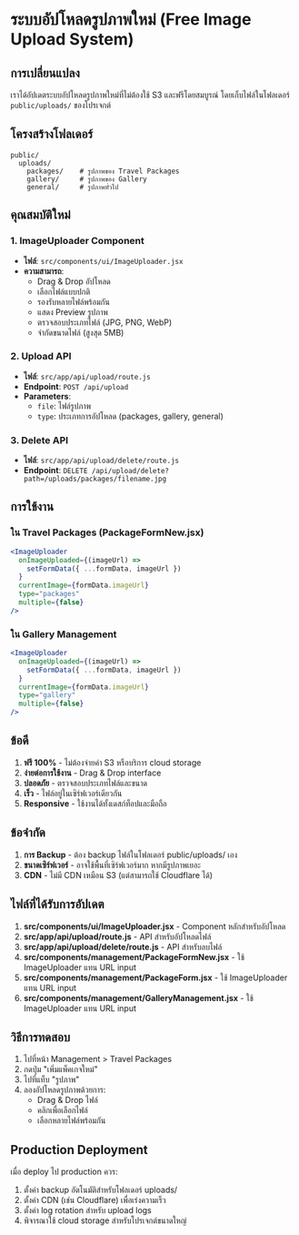 # ระบบอัปโหลดรูปภาพใหม่ (Free Image Upload System)

## การเปลี่ยนแปลง

เราได้อัปเดตระบบอัปโหลดรูปภาพใหม่ที่ไม่ต้องใช้ S3 และฟรีโดยสมบูรณ์ โดยเก็บไฟล์ในโฟลเดอร์ `public/uploads/` ของโปรเจกต์

## โครงสร้างโฟลเดอร์

```
public/
  uploads/
    packages/    # รูปภาพของ Travel Packages
    gallery/     # รูปภาพของ Gallery
    general/     # รูปภาพทั่วไป
```

## คุณสมบัติใหม่

### 1. ImageUploader Component

- **ไฟล์**: `src/components/ui/ImageUploader.jsx`
- **ความสามารถ**:
  - Drag & Drop อัปโหลด
  - เลือกไฟล์แบบปกติ
  - รองรับหลายไฟล์พร้อมกัน
  - แสดง Preview รูปภาพ
  - ตรวจสอบประเภทไฟล์ (JPG, PNG, WebP)
  - จำกัดขนาดไฟล์ (สูงสุด 5MB)

### 2. Upload API

- **ไฟล์**: `src/app/api/upload/route.js`
- **Endpoint**: `POST /api/upload`
- **Parameters**:
  - `file`: ไฟล์รูปภาพ
  - `type`: ประเภทการอัปโหลด (packages, gallery, general)

### 3. Delete API

- **ไฟล์**: `src/app/api/upload/delete/route.js`
- **Endpoint**: `DELETE /api/upload/delete?path=/uploads/packages/filename.jpg`

## การใช้งาน

### ใน Travel Packages (PackageFormNew.jsx)

```jsx
<ImageUploader
  onImageUploaded={(imageUrl) => 
    setFormData({ ...formData, imageUrl })
  }
  currentImage={formData.imageUrl}
  type="packages"
  multiple={false}
/>
```

### ใน Gallery Management

```jsx
<ImageUploader
  onImageUploaded={(imageUrl) => 
    setFormData({ ...formData, imageUrl })
  }
  currentImage={formData.imageUrl}
  type="gallery"
  multiple={false}
/>
```

## ข้อดี

1. **ฟรี 100%** - ไม่ต้องจ่ายค่า S3 หรือบริการ cloud storage
2. **ง่ายต่อการใช้งาน** - Drag & Drop interface
3. **ปลอดภัย** - ตรวจสอบประเภทไฟล์และขนาด
4. **เร็ว** - ไฟล์อยู่ในเซิร์ฟเวอร์เดียวกัน
5. **Responsive** - ใช้งานได้ทั้งเดสก์ท็อปและมือถือ

## ข้อจำกัด

1. **การ Backup** - ต้อง backup ไฟล์ในโฟลเดอร์ public/uploads/ เอง
2. **ขนาดเซิร์ฟเวอร์** - อาจใช้พื้นที่เซิร์ฟเวอร์มาก หากมีรูปภาพเยอะ
3. **CDN** - ไม่มี CDN เหมือน S3 (แต่สามารถใช้ Cloudflare ได้)

## ไฟล์ที่ได้รับการอัปเดต

1. **src/components/ui/ImageUploader.jsx** - Component หลักสำหรับอัปโหลด
2. **src/app/api/upload/route.js** - API สำหรับอัปโหลดไฟล์
3. **src/app/api/upload/delete/route.js** - API สำหรับลบไฟล์
4. **src/components/management/PackageFormNew.jsx** - ใช้ ImageUploader แทน URL input
5. **src/components/management/PackageForm.jsx** - ใช้ ImageUploader แทน URL input  
6. **src/components/management/GalleryManagement.jsx** - ใช้ ImageUploader แทน URL input

## วิธีการทดสอบ

1. ไปที่หน้า Management > Travel Packages
2. กดปุ่ม "เพิ่มแพ็คเกจใหม่"
3. ไปที่แท็บ "รูปภาพ" 
4. ลองอัปโหลดรูปภาพด้วยการ:
   - Drag & Drop ไฟล์
   - คลิกเพื่อเลือกไฟล์
   - เลือกหลายไฟล์พร้อมกัน

## Production Deployment

เมื่อ deploy ไป production ควร:

1. ตั้งค่า backup อัตโนมัติสำหรับโฟลเดอร์ uploads/
2. ตั้งค่า CDN (เช่น Cloudflare) เพื่อเร่งความเร็ว
3. ตั้งค่า log rotation สำหรับ upload logs
4. พิจารณาใช้ cloud storage สำหรับโปรเจกต์ขนาดใหญ่
